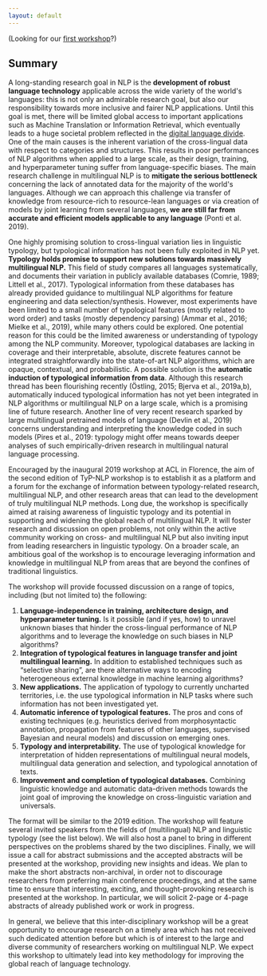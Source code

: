 ```yaml
---
layout: default
---
```


(Looking for our [first workshop](http://typology-and-nlp.github.io/2019/)?)

## Summary

A long-standing research goal in NLP is the **development of robust language technology** applicable across the wide variety of the world's languages: this is not only an admirable research goal, but also our responsibility towards more inclusive and fairer NLP applications. Until this goal is met, there will be limited global access to important applications such as Machine Translation or Information Retrieval, which eventually leads to a huge societal problem reflected in the [digital language divide](http://labs.theguardian.com/digital-language-divide/). One of the main causes is the inherent variation of the cross-lingual data with respect to categories and structures. This results in poor performances of NLP algorithms when applied to a large scale, as their design, training, and hyperparameter tuning suffer from language-specific biases. The main research challenge in multilingual NLP is to **mitigate the serious bottleneck** concerning the lack of annotated data for the majority of the world's languages. Although we can approach this challenge via transfer of knowledge from resource-rich to resource-lean languages or via creation of models by joint learning from several languages, **we are still far from accurate and efficient models applicable to any language** (Ponti et al. 2019). 

One highly promising solution to cross-lingual variation lies in linguistic typology, but typological information has not been fully exploited in NLP yet. **Typology holds promise to support new solutions towards massively multilingual NLP.** This field of study compares all languages systematically, and documents their variation in publicly available databases (Comrie, 1989; Littell et al., 2017). Typological information from these databases has already provided guidance to multilingual NLP algorithms for feature engineering and data selection/synthesis. However, most experiments have been limited to a small number of typological features (mostly related to word order) and tasks (mostly dependency parsing) (Ammar et al., 2016; Mielke et al., 2019), while many others could be explored. One potential reason for this could be the limited awareness or understanding of typology among the NLP community. Moreover, typological databases are lacking in coverage and their interpretable, absolute, discrete features cannot be integrated straightforwardly into the state-of-art NLP algorithms, which are opaque, contextual, and probabilistic. A possible solution is the **automatic induction of typological information from data**. Although this research thread has been flourishing recently (Östling, 2015; Bjerva et al., 2019a,b), automatically induced typological information has not yet been integrated in NLP algorithms or multilingual NLP on a large scale, which is a promising line of future research. Another line of very recent research sparked by large multilingual pretrained models of language  (Devlin et al., 2019) concerns understanding and interpreting the knowledge coded in such models  (Pires et al., 2019: typology might offer means towards deeper analyses of such empirically-driven research in multilingual natural language processing.

Encouraged by the inaugural 2019 workshop at ACL in Florence, the aim of the second edition of TyP-NLP workshop is to establish it as a platform and a forum for the exchange of information between typology-related research, multilingual NLP, and other research areas that can lead to the development of truly multilingual NLP methods. Long due, the workshop is specifically aimed at raising awareness of linguistic typology and its potential in supporting and widening the global reach of multilingual NLP. It will foster research and discussion on open problems, not only within the active community working on cross- and multilingual NLP but also inviting input from leading researchers in linguistic typology. On a broader scale, an ambitious goal of the workshop is to encourage leveraging information and knowledge in multilingual NLP from areas that are beyond the confines of traditional linguistics.

The workshop will provide focussed discussion on a range of topics, including (but not limited to) the following:

1. **Language-independence in training, architecture design, and hyperparameter tuning.** Is it possible (and if yes, how) to unravel unknown biases that hinder the cross-lingual
performance of NLP algorithms and to leverage the knowledge on such biases in NLP
algorithms?
2. **Integration of typological features in language transfer and joint multilingual learning.**
In addition to established techniques such as “selective sharing”, are there alternative ways to
encoding heterogeneous external knowledge in machine learning algorithms?
3. **New applications.** The application of typology to currently uncharted territories, i.e. the use
typological information in NLP tasks where such information has not been investigated yet.
4. **Automatic inference of typological features.** The pros and cons of existing techniques (e.g. heuristics derived from morphosyntactic annotation, propagation from features of other
languages, supervised Bayesian and neural models) and discussion on emerging ones.
5. **Typology and interpretability.** The use of typological knowledge for interpretation of hidden representations of multilingual neural models, multilingual data generation and selection, and
typological annotation of texts.
6. **Improvement and completion of typological databases.** Combining linguistic knowledge
and automatic data-driven methods towards the joint goal of improving the knowledge on cross-linguistic variation and universals.

The format will be similar to the 2019 edition. The workshop will feature several invited speakers from the fields of (multilingual) NLP and linguistic typology (see the list below). We will also host a panel to bring in different perspectives on the problems shared by the two disciplines. Finally, we will issue a call for abstract submissions and the accepted abstracts will be presented at the workshop, providing new insights and ideas. We plan to make the short abstracts non-archival, in order not to discourage researchers from preferring main conference proceedings, and at the same time to ensure that interesting, exciting, and thought-provoking research is presented at the workshop. In particular, we will solicit 2-page or 4-page abstracts of already published work or work in progress.

In general, we believe that this inter-disciplinary workshop will be a great opportunity to encourage research on a timely area which has not received such dedicated attention before but which is of interest to the large and diverse community of researchers working on multilingual NLP. We expect this workshop to ultimately lead into key methodology for improving the global reach of language technology.
